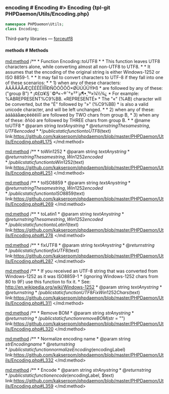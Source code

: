 ### encoding # Encoding #> Encoding {tpl-git PHPDaemon/Utils/Encoding.php}

```php
namespace PHPDaemon\Utils;
class Encoding;
```

Third-party libraries — [forceutf8](https://github.com/neitanod/forceutf8)

<!-- include-namespace path="\PHPDaemon\Utils\Encoding" level="" access="" -->
#### methods # Methods

<md:method>
/**
	 * Function Encoding::toUTF8
	 *
	 * This function leaves UTF8 characters alone, while converting almost all non-UTF8 to UTF8.
	 * 
	 * It assumes that the encoding of the original string is either Windows-1252 or ISO 8859-1.
	 *
	 * It may fail to convert characters to UTF-8 if they fall into one of these scenarios:
	 *
	 * 1) when any of these characters:   ÀÁÂÃÄÅÆÇÈÉÊËÌÍÎÏÐÑÒÓÔÕÖ×ØÙÚÛÜÝÞß
	 *    are followed by any of these:  ("group B")
	 *                                    ¡¢£¤¥¦§¨©ª«¬­®¯°±²³´µ¶•¸¹º»¼½¾¿
	 * For example:   %ABREPRESENT%C9%BB. «REPRESENTÉ»
	 * The "«" (%AB) character will be converted, but the "É" followed by "»" (%C9%BB) 
	 * is also a valid unicode character, and will be left unchanged.
	 *
	 * 2) when any of these: àáâãäåæçèéêëìíîï  are followed by TWO chars from group B,
	 * 3) when any of these: ðñòó  are followed by THREE chars from group B.
	 *
	 * @name toUTF8
	 * @param  string $text Any string
	 * @return string       The same string, UTF8 encoded
	 *
	 */
public static function toUTF8($text)
link:https://github.com/kakserpom/phpdaemon/blob/master/PHPDaemon/Utils/Encoding.php#L175
</md:method>

<md:method>
/**
	 * toWin1252
	 * @param  string $text Any string
	 * @return string       The same string, Win1252 encoded
	 */
public static function toWin1252($text)
link:https://github.com/kakserpom/phpdaemon/blob/master/PHPDaemon/Utils/Encoding.php#L251
</md:method>

<md:method>
/**
	 * toISO8859
	 * @param  string $text Any string
	 * @return string       The same string, Win1252 encoded
	 */
public static function toISO8859($text)
link:https://github.com/kakserpom/phpdaemon/blob/master/PHPDaemon/Utils/Encoding.php#L269
</md:method>

<md:method>
/**
	 * toLatin1
	 * @param  string $text Any string
	 * @return string       The same string, Win1252 encoded
	 */
public static function toLatin1($text)
link:https://github.com/kakserpom/phpdaemon/blob/master/PHPDaemon/Utils/Encoding.php#L278
</md:method>

<md:method>
/**
	 * fixUTF8
	 * @param  string $text Any string
	 * @return string
	 */
public static function fixUTF8($text)
link:https://github.com/kakserpom/phpdaemon/blob/master/PHPDaemon/Utils/Encoding.php#L287
</md:method>

<md:method>
/**
	 * If you received an UTF-8 string that was converted from Windows-1252 as it was ISO8859-1 
	 * (ignoring Windows-1252 chars from 80 to 9F) use this function to fix it.
	 * See: http://en.wikipedia.org/wiki/Windows-1252
	 * @param  string $text Any string
	 * @return string
	 */
public static function UTF8FixWin1252Chars($text)
link:https://github.com/kakserpom/phpdaemon/blob/master/PHPDaemon/Utils/Encoding.php#L311
</md:method>

<md:method>
/**
	 * Remove BOM
	 * @param  string $str Any string
	 * @return string
	 */
public static function removeBOM($str = "")
link:https://github.com/kakserpom/phpdaemon/blob/master/PHPDaemon/Utils/Encoding.php#L320
</md:method>

<md:method>
/**
	 * Normalize encoding name
	 * @param  string $str Encoding name
	 * @return string
	 */
public static function normalizeEncoding($encodingLabel)
link:https://github.com/kakserpom/phpdaemon/blob/master/PHPDaemon/Utils/Encoding.php#L332
</md:method>

<md:method>
/**
	 * Encode
	 * @param  string $str Any string
	 * @return string
	 */
public static function encode($encodingLabel, $text)
link:https://github.com/kakserpom/phpdaemon/blob/master/PHPDaemon/Utils/Encoding.php#L359
</md:method>

<div class="clearboth"></div>


<!--/ include-namespace -->
